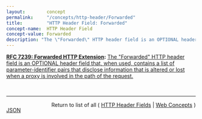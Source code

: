 ```yaml
---
layout:        concept
permalink:     "/concepts/http-header/Forwarded"
title:         "HTTP Header Field: Forwarded"
concept-name:  HTTP Header Field
concept-value: Forwarded
description: "The \"Forwarded\" HTTP header field is an OPTIONAL header field that, when used, contains a list of parameter-identifier pairs that disclose information that is altered or lost when a proxy is involved in the path of the request."
---
```


**[RFC 7239: Forwarded HTTP Extension](/specs/IETF/RFC/7239 "This document defines an HTTP extension header field that allows proxy components to disclose information lost in the proxying process, for example, the originating IP address of a request or IP address of the proxy on the user-agent-facing interface. In a path of proxying components, this makes it possible to arrange it so that each subsequent component will have access to, for example, all IP addresses used in the chain of proxied HTTP requests. This document also specifies guidelines for a proxy administrator to anonymize the origin of a request."):** [The "Forwarded" HTTP header field is an OPTIONAL header field that, when used, contains a list of parameter-identifier pairs that disclose information that is altered or lost when a proxy is involved in the path of the request.](http://tools.ietf.org/html/rfc7239#section-4 "Read documentation for HTTP Header Field &#34;Forwarded&#34;")

<br/>
<hr/>

<p style="float : left"><a href="./Forwarded.json" title="JSON representing this particular Web Concept value">JSON</a></p>
<p style="text-align: right">Return to list of all ( <a href="../http-header/">HTTP Header Fields</a> | <a href="../">Web Concepts</a> )</p>
